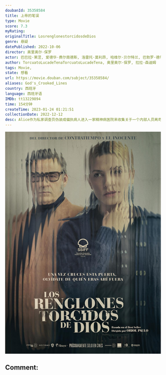 ```yaml
---
doubanId: 35358584
title: 上帝的笔误
type: Movie
score: 7.3
myRating: 
originalTitle: LosrenglonestorcidosdeDios
genre: 悬疑
datePublished: 2022-10-06
director: 奥里奥尔·保罗
actor: 巴巴拉·莱涅, 爱德华·费尔南德斯, 洛雷托·莫利昂, 哈维尔·贝尔特兰, 巴勃罗·德尔基, 费德里科·阿瓜多, 阿德尔法·卡尔沃, 达芬斯·巴尔杜兹, 大卫·塞尔瓦斯, 路易斯·索莱尔, 比森特·贝尔加拉, undefined, 霍安·科洛萨斯
author: TorcuatoLucadeTenaTorcuatoLucadeTena, 奥里奥尔·保罗, 拉拉·森迪姆
tags: Movie, 
state: 想看
url: https://movie.douban.com/subject/35358584/
aliases: God's_Crooked_Lines
country: 西班牙
language: 西班牙语
IMDb: tt13229894
time: 154分钟
createTime: 2023-01-24 01:21:51
collectionDate: 2022-12-12
desc: Alice作为私家调查员伪装成偏执病人进入一家精神病医院来收集关于一个内部人员离奇死亡案件的证据。不过她在医院的“疗养”期间所遇到的事情超乎了想象，而她的理智告诉她这一切背后必有文章。一段完全陌生又充...
---
```


![image](assets/p2877741323.jpg)

Comment: 
---

